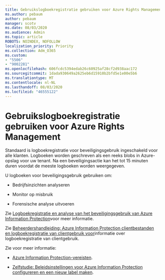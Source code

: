```yaml
---
title: Gebruikslogboekregistratie gebruiken voor Azure Rights Management
ms.author: pebaum
author: pebaum
manager: scotv
ms.date: 08/03/2020
ms.audience: Admin
ms.topic: article
ROBOTS: NOINDEX, NOFOLLOW
localization_priority: Priority
ms.collection: Adm_O365
ms.custom:
- "5506"
- "9002281"
ms.openlocfilehash: 606fcdc5394edab26c60925af28cf2d938aac172
ms.sourcegitcommit: 1dada930649a2625eb6d15910b2bfd5e1e00e5b6
ms.translationtype: MT
ms.contentlocale: nl-NL
ms.lasthandoff: 08/03/2020
ms.locfileid: "46555122"
---
```

# <a name="use-usage-logging-for-azure-rights-management"></a>Gebruikslogboekregistratie gebruiken voor Azure Rights Management

Standaard is logboekregistratie voor beveiligingsgebruik ingeschakeld voor alle klanten. Logboeken worden geschreven als een reeks blobs in Azure-opslag voor uw tenant. Na een beveiligingsactie kan het tot 15 minuten duren voordat de meeste logboeken worden weergegeven.

U logboeken voor beveiligingsgebruik gebruiken om:

- Bedrijfsinzichten analyseren

- Monitor op misbruik

- Forensische analyse uitvoeren

Zie [Logboekregistratie en analyse van het beveiligingsgebruik van Azure Information Protection](https://docs.microsoft.com/azure/information-protection/log-analyze-usage)voor meer informatie.

Zie [Beheerdershandleiding: Azure Information Protection clientbestanden en logboekregistratie van clientgebruik voor](https://docs.microsoft.com/azure/information-protection/rms-client/client-admin-guide-files-and-logging)informatie over logboekregistratie van clientgebruik.

Zie voor meer informatie:

- [Azure Information Protection-vereisten](https://docs.microsoft.com/azure/information-protection/get-started/requirements).
    
- [Zelfstudie: Beleidsinstellingen voor Azure Information Protection configureren en een nieuw label maken](https://docs.microsoft.com/azure/information-protection/get-started/infoprotect-quick-start-tutorial).